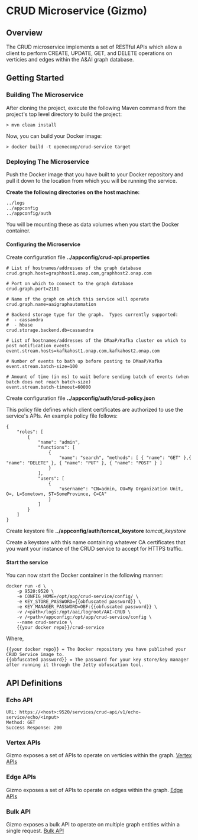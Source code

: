 # CRUD Microservice (Gizmo)

## Overview
The CRUD microservice implements a set of RESTful APIs which allow a client to perform CREATE, UPDATE, GET, and DELETE operations on verticies and edges within the A&AI graph database.

## Getting Started

### Building The Microservice

After cloning the project, execute the following Maven command from the project's top level directory to build the project:

    > mvn clean install

Now, you can build your Docker image:

    > docker build -t openecomp/crud-service target 
    
### Deploying The Microservice 

Push the Docker image that you have built to your Docker repository and pull it down to the location from which you will be running the service.

**Create the following directories on the host machine:**

    ../logs
    ../appconfig
	../appconfig/auth
    
You will be mounting these as data volumes when you start the Docker container.

#### Configuring the Microservice

Create configuration file **../appconfig/crud-api.properties**

	# List of hostnames/addresses of the graph database
	crud.graph.host=graphhost1.onap.com,graphhost2.onap.com
	
	# Port on which to connect to the graph database
	crud.graph.port=2181
	
	# Name of the graph on which this service will operate
	crud.graph.name=aaigraphautomation
	
	# Backend storage type for the graph.  Types currently supported:
	#  - cassandra
	#  - hbase
	crud.storage.backend.db=cassandra
	
	# List of hostnames/addresses of the DMaaP/Kafka cluster on which to post notification events
	event.stream.hosts=kafkahost1.onap.com,kafkahost2.onap.com
	
	# Number of events to bath up before posting to DMaaP/Kafka
	event.stream.batch-size=100
	
	# Amount of time (in ms) to wait before sending batch of events (when batch does not reach batch-size)
	event.stream.batch-timeout=60000

Create configuration file **../appconfig/auth/crud-policy.json**

This policy file defines which client certificates are authorized to use the service's APIs.  An example policy file follows:

    {
        "roles": [
            {
                "name": "admin",
                "functions": [
                    {
                        "name": "search", "methods": [ { "name": "GET" },{ "name": "DELETE" }, { "name": "PUT" }, { "name": "POST" } ]
                    }
                ],
                "users": [
                    {
                        "username": "CN=admin, OU=My Organization Unit, O=, L=Sometown, ST=SomeProvince, C=CA"
                    }    
                ]
            }
        ]
    }

Create keystore file **../appconfig/auth/tomcat\_keystore**
_tomcat\_keystore_

Create a keystore with this name containing whatever CA certificates that you want your instance of the CRUD service to accept for HTTPS traffic.

#### Start the service

You can now start the Docker container in the following manner:

	docker run -d \
	    -p 9520:9520 \
		-e CONFIG_HOME=/opt/app/crud-service/config/ \
		-e KEY_STORE_PASSWORD={{obfuscated password}} \
		-e KEY_MANAGER_PASSWORD=OBF:{{obfuscated password}} \
	    -v /<path>/logs:/opt/aai/logroot/AAI-CRUD \
	    -v /<path>/appconfig:/opt/app/crud-service/config \
	    --name crud-service \
	    {{your docker repo}}/crud-service
    
Where,

    {{your docker repo}} = The Docker repository you have published your CRUD Service image to.
    {{obfuscated password}} = The password for your key store/key manager after running it through the Jetty obfuscation tool.

## API Definitions

### Echo API

	URL: https://<host>:9520/services/crud-api/v1/echo-service/echo/<input>
	Method: GET
	Success Response: 200
	
### Vertex APIs
Gizmo exposes a set of APIs to operate on verticies within the graph. 
[Vertex APIs](./VERTEX.md)

### Edge APIs
Gizmo exposes a set of APIs to operate on edges within the graph. 
[Edge APIs](./EDGE.md)

### Bulk API
Gizmo exposes a bulk API to operate on multiple graph entities within a single request. 
[Bulk API](./BULK.md)
     


 		
 